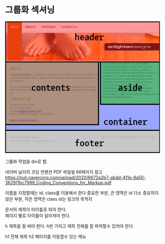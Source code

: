 # 그룹화 섹셔닝

![alt text](group.png "Title")

그룹화 작업을 div로 함.

네이버 널리의 코딩 컨벤션 PDF 파일읠 66페이지 참고
https://nuli.navercorp.com/upload/2020/6672a2b7-abdd-411e-8a50-362911bc7999_Coding_Conventions_for_Markup.pdf

이름을 지정할때는 id, class를 이용해서 한다
중요한 부분, 큰 영역은 id
다소 중요하지 않은 부분, 작은 영역은 class
id는 링크의 목적지


문서의 제목이 타이틀로 되야 한다.  
페이지 별로 타이틀이 달라져야 한다.

h 제목을 잘 써야 한다.
h만 가지고 제목 전체를 잘 파악할수 있어야 한다.

h1 전체 제목
h2 페이지를 이동할수 있는 메뉴


